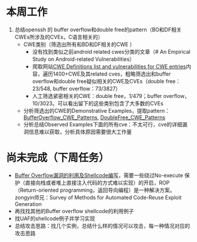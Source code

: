 # 本周工作
1. 总结openssh 的 buffer overflow和double free的pattern（BO和DF相关CWEs所涉及的CVEs，C语言相关的）
	* CWE类别（筛选出所有和BD和DF相关的CWE ）
		* 没有找到类似之前android related cwes分类的文章（# An Empirical Study on Android-related Vulnerabilities）
		* 爬取网站[CWE Definitions list and vulnerabilities for CWE entries](https://www.cvedetails.com/cwe-definitions/)内容，遍历1400+CWE及其related cves，粗略筛选出和buffer overflow和double free疑似相关的CWE及CVEs（double free：23/548, buffer overflow：73/3827）
		* 人工筛选紧密相关的CWE：double free，1/479；buffer overflow，10/3023。可以看出留下的这些类别包含了大多数的CVEs
	* 分析筛选出的CWE的Demonstrative Examples，提取pattern：[BufferOverflow_CWE_Patterns](../BufferOverflow/BufferOverflow_CWE_Patterns), [DoubleFree_CWE_Patterns](../DoubleFree/DoubleFree_CWE_Patterns)
	* 分析总结Observed Examples下面的所有cve：不太可行，cve的详细漏洞信息难以获取，分析具体原因需要很大工作量
# 尚未完成（下周任务）
* [Buffer Overflow漏洞的利用及Shellcode编写](Shellcode/Buffer%20Overflow漏洞的利用及Shellcode编写)，需要一些绕过No-execute 保护（直接向栈或者堆上直接注入代码的方式难以实现）的开启，ROP（Return-oriented programming，返回导向编程）是一种解决方案。zongyin师兄：Survey of Methods for Automated Code-Reuse Exploit Generation
* 再找找其他的Buffer overflow shellcode的利用例子
* 找UAF的shellcode例子并学习实现
* 总结攻击思路：找几个实例，总结什么样的情况可以攻击，每一种情况对应的攻击思路